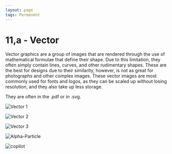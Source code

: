 ```yaml
---
layout: page
tags: Permanent 
---
```


# 11,a - Vector

Vector graphics are a group of images that are rendered through the use of mathematical formulae that define their shape. Due to this limitation, they often simply contain lines, curves, and other rudimentary shapes. These are the best for designs due to their similarity, however, is not as great for photographs and other complex images. These vector images are most commonly used for fonts and logos, as they can be scaled up without losing resolution, and they also take up less storage.

They are often in the .pdf or in .svg.

![Vector 1](../../assets/Vector%201.svg)

![Vector 2](../../assets/Vector%202.svg)

![Vector 3](../../assets/Vector%203.svg)

![Alpha-Particle](../../assets/Alpha-Particle.svg)

![copilot](../../assets/copilot.svg)